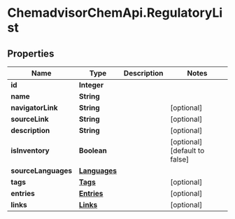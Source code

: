 # ChemadvisorChemApi.RegulatoryList

## Properties
Name | Type | Description | Notes
------------ | ------------- | ------------- | -------------
**id** | **Integer** |  | 
**name** | **String** |  | 
**navigatorLink** | **String** |  | [optional] 
**sourceLink** | **String** |  | [optional] 
**description** | **String** |  | [optional] 
**isInventory** | **Boolean** |  | [optional] [default to false]
**sourceLanguages** | [**Languages**](Languages.md) |  | 
**tags** | [**Tags**](Tags.md) |  | [optional] 
**entries** | [**Entries**](Entries.md) |  | [optional] 
**links** | [**Links**](Links.md) |  | [optional] 


